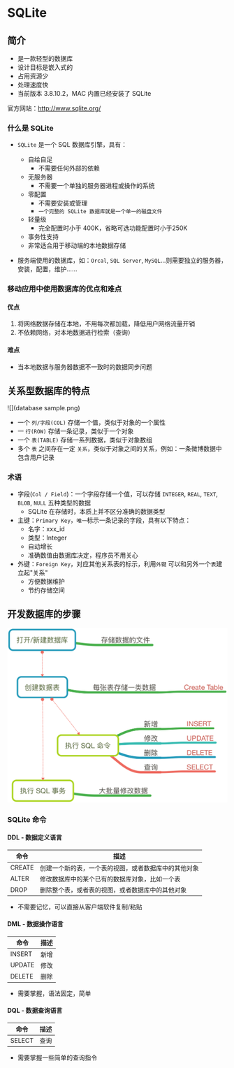 # SQLite

## 简介

* 是一款轻型的数据库
* 设计目标是嵌入式的
* 占用资源少
* 处理速度快
* 当前版本 3.8.10.2，MAC 内置已经安装了 SQLite

官方网站：http://www.sqlite.org/

### 什么是 SQLite

* `SQLite` 是一个 SQL 数据库引擎，具有：
    * 自给自足
        * 不需要任何外部的依赖
    * 无服务器
        * 不需要一个单独的服务器进程或操作的系统
    * 零配置
        * 不需要安装或管理
        * `一个完整的 SQLite 数据库就是一个单一的磁盘文件`
    * 轻量级
        * 完全配置时小于 400K，省略可选功能配置时小于250K
    * 事务性支持
    * 非常适合用于移动端的本地数据存储

* 服务端使用的数据库，如：`Orcal`, `SQL Server`, `MySQL`...则需要独立的服务器，安装，配置，维护……

### 移动应用中使用数据库的优点和难点

#### 优点

1. 将网络数据存储在本地，不用每次都加载，降低用户网络流量开销
2. 不依赖网络，对本地数据进行检索（查询）

#### 难点

* 当本地数据与服务器数据不一致时的数据同步问题

## 关系型数据库的特点

![](database sample.png)

* 一个 `列/字段(COL)` 存储一个值，类似于对象的一个属性
* 一 `行(ROW)` 存储一条记录，类似于一个对象
* 一个 `表(TABLE)` 存储一系列数据，类似于对象数组
* 多个 `表` 之间存在一定 `关系`，类似于对象之间的关系，例如：一条微博数据中包含用户记录

### 术语

* 字段(`Col / Field`)：一个字段存储一个值，可以存储 `INTEGER`, `REAL`, `TEXT`, `BLOB`, `NULL` 五种类型的数据
    * SQLite 在存储时，本质上并不区分准确的数据类型
* 主键：`Primary Key`，`唯一`标示一条记录的字段，具有以下特点：
    * 名字：xxx_id
    * 类型：Integer
    * 自动增长
    * 准确数值由数据库决定，程序员不用关心
* 外键：`Foreign Key`，对应其他关系表的标示，利用`外键` 可以和另外一个`表`建立起"关系"
    * 方便数据维护
    * 节约存储空间

## 开发数据库的步骤

![](开发数据库的步骤.png)

### SQLite 命令

#### DDL - 数据定义语言

| 命令 | 描述 |
| -- | -- |
| CREATE | 创建一个新的表，一个表的视图，或者数据库中的其他对象 |
| ALTER | 修改数据库中的某个已有的数据库对象，比如一个表 |
| DROP | 删除整个表，或者表的视图，或者数据库中的其他对象 |

* 不需要记忆，可以直接从客户端软件复制/粘贴

#### DML - 数据操作语言

| 命令 | 描述 |
| -- | -- |
| INSERT | 新增 |
| UPDATE | 修改 |
| DELETE | 删除 |

* 需要掌握，语法固定，简单

#### DQL - 数据查询语言

| 命令 | 描述 |
| -- | -- |
| SELECT | 查询 |

* 需要掌握一些简单的查询指令

